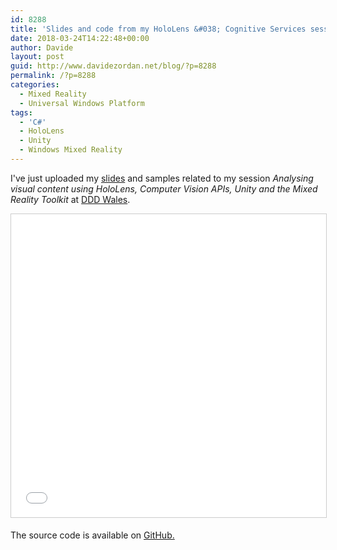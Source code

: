 ```yaml
---
id: 8288
title: 'Slides and code from my HoloLens &#038; Cognitive Services session at DDD Wales'
date: 2018-03-24T14:22:48+00:00
author: Davide
layout: post
guid: http://www.davidezordan.net/blog/?p=8288
permalink: /?p=8288
categories:
  - Mixed Reality
  - Universal Windows Platform
tags:
  - 'C#'
  - HoloLens
  - Unity
  - Windows Mixed Reality
---
```

<p style="text-align: left;">I've just uploaded my <a href="https://www.slideshare.net/DavideZordan1/analysing-visual-content-using-hololens-computer-vision-apis-unity-and-the-windows-mixed-reality-toolkit" target="_blank" rel="noopener">slides</a> and samples related to my session <em>Analysing visual content using HoloLens, Computer Vision APIs, Unity and the Mixed Reality Toolkit </em>at <a href="https://www.dddwales.com/" target="_blank" rel="noopener">DDD Wales</a>.</p>
<iframe width="595" height="485" style="border: 1px solid #CCC; border-width: 1px; margin-bottom: 5px; max-width: 100%;" src="//www.slideshare.net/slideshow/embed_code/key/eipfVi7cbGDrLH" frameborder="0" marginwidth="0" marginheight="0" scrolling="no" allowfullscreen="allowfullscreen"></iframe>

The source code is available on <a href="https://github.com/davidezordan/CognitiveServicesSamples" target="_blank" rel="noopener">GitHub.</a>